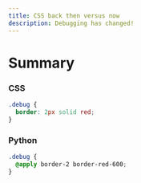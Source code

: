 ```yaml
---
title: CSS back then versus now 
description: Debugging has changed! 
---
```


# Summary 

### CSS 

```css settings:code:hide-clipboard
.debug {
  border: 2px solid red;
}
```

### Python 

```css settings:code:hide-clipboard settings:code:creator-mode
.debug {
  @apply border-2 border-red-600;
}
```
